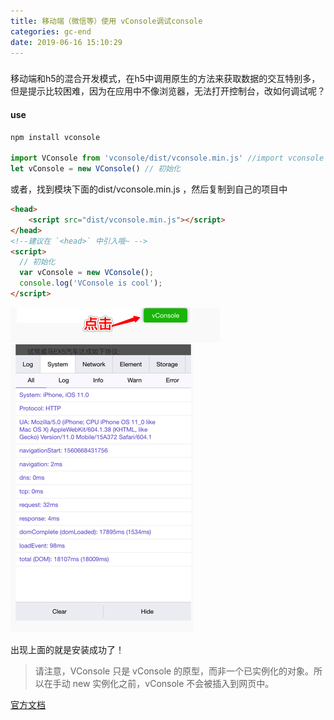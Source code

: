 ```yaml
---
title: 移动端（微信等）使用 vConsole调试console
categories: gc-end
date: 2019-06-16 15:10:29
---
```


### 
移动端和h5的混合开发模式，在h5中调用原生的方法来获取数据的交互特别多，但是提示比较困难，因为在应用中不像浏览器，无法打开控制台，改如何调试呢？

#### use
```javascript
npm install vconsole

import VConsole from 'vconsole/dist/vconsole.min.js' //import vconsole
let vConsole = new VConsole() // 初始化
```
<!-- more -->
或者，找到模块下面的dist/vconsole.min.js ，然后复制到自己的项目中
```html
<head>
    <script src="dist/vconsole.min.js"></script>
</head>
<!--建议在 `<head>` 中引入哦~ -->
<script>
  // 初始化
  var vConsole = new VConsole();
  console.log('VConsole is cool');
</script>
```

![blockchain](https://raw.githubusercontent.com/xiaosongread/github-xiaosongread-hexo/master/img-folder/vconsole1.png)
![blockchain](https://raw.githubusercontent.com/xiaosongread/github-xiaosongread-hexo/master/img-folder/vconsole.png)

出现上面的就是安装成功了！

> 请注意，VConsole 只是 vConsole 的原型，而非一个已实例化的对象。所以在手动 new 实例化之前，vConsole 不会被插入到网页中。

[官方文档](https://github.com/Tencent/vConsole/blob/dev/doc/tutorial_CN.md)